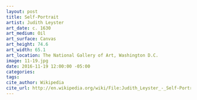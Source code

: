 ```yaml
---
layout: post
title: Self-Portrait
artist: Judith Leyster
art_date: c. 1630
art_medium: Oil
art_surface: Canvas
art_height: 74.6
art_width: 65.1
art_location: The National Gallery of Art, Washington D.C.
image: 11-19.jpg
date: 2016-11-19 12:00:00 -05:00
categories:
tags:
cite_author: Wikipedia
cite_url: http://en.wikipedia.org/wiki/File:Judith_Leyster_-_Self-Portrait_-_Google_Art_Project.jpg
---
```

